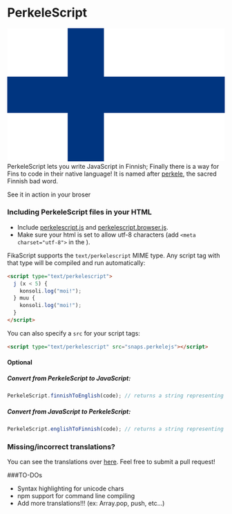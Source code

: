 PerkeleScript
==========
![Finnish Flag](/assets/img/fi.png)  
PerkeleScript lets you write JavaScript in Finnish; Finally there is a way for Fins to code in their native language!
It is named after [perkele](https://en.wikipedia.org/wiki/Perkele), the sacred Finnish bad word.

See it in action in your broser
### Including PerkeleScript files in your HTML

- Include [perkelescript.js](dist/perkelescript.js) and [perkelescript.browser.js](dist/perkelescript.browser.js).
- Make sure your html is set to allow utf-8 characters (add `<meta charset="utf-8">` in the <head>).

FikaScript supports the `text/perkelescript` MIME type. Any script tag with that type will be compiled and run automatically:
```html
<script type="text/perkelescript">
  j (x < 5) {
    konsoli.log("moi!");
  } muu {
    konsoli.log("moi!");
  }
</script>
```

You can also specify a `src` for your script tags: 
```html
<script type="text/perkelescript" src="snaps.perkelejs"></script>
```

#### Optional

##### Convert from PerkeleScript to JavaScript:

```javascript
PerkeleScript.finnishToEnglish(code); // returns a string representing the translated code
```

##### Convert from JavaScript to PerkeleScript:

```javascript
PerkeleScript.englishToFinnish(code); // returns a string representing the translated code
```

### Missing/incorrect translations?
You can see the translations over [here](https://github.com/javierhonduco/perkelescript/blob/gh-pages/dist/perkelescript.js#L4). Feel free to submit a pull request!

###TO-DOs
- Syntax highlighting for unicode chars
- npm support for command line compiling
- Add more translations!!! (ex: Array.pop, push, etc...)
